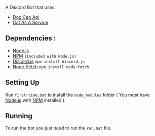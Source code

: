 A Discord Bot that uses:
* [Dog Ceo Api](https://dog.ceo/api)
* [Cat As A Service](https://cataas.com)

## Dependencies :
* [Node.js](https://nodejs.org/en/)
* [NPM](https://www.npmjs.com) `(Included with Node.js)`
* [Discord.js](https://discord.js.org) `npm install discord.js`
* [Node-Fetch](https://www.npmjs.com/package/node-fetch) `npm install node-fetch`

## Setting Up
Run `first-time.bat` to install the `node_modules` folder ( You must have [Node.js](https://nodejs.org/en/) with [NPM](https://www.npmjs.com) installed ).
## Running
To run the bot you just need to run the `run.bat` file.
